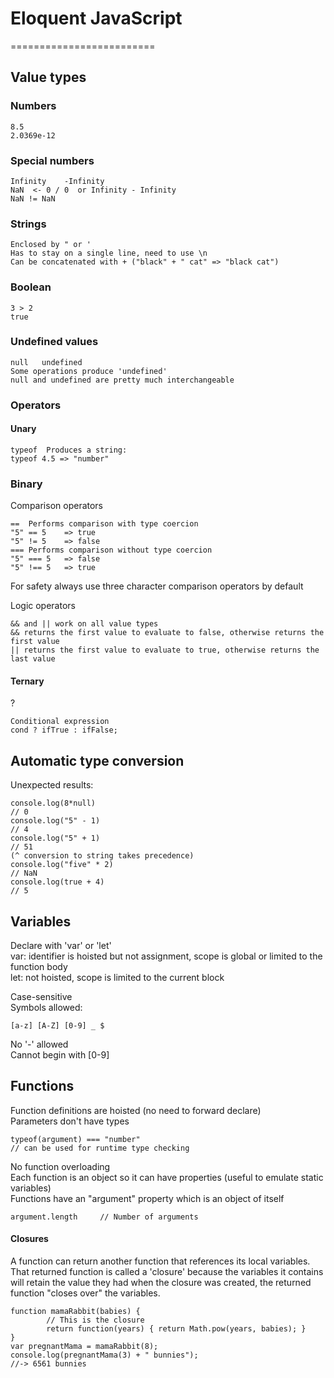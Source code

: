 # Eloquent JavaScript
=========================

## Value types

### Numbers
    8.5
	2.0369e-12

### Special numbers
    Infinity	-Infinity
    NaN  <- 0 / 0  or Infinity - Infinity
	NaN != NaN

### Strings
    Enclosed by " or '
    Has to stay on a single line, need to use \n
    Can be concatenated with + ("black" + " cat" => "black cat")

### Boolean
    3 > 2
	true

### Undefined values
    null   undefined
	Some operations produce 'undefined'
	null and undefined are pretty much interchangeable

### Operators

#### Unary

    typeof	Produces a string: 
	typeof 4.5 => "number"

### Binary

Comparison operators

    ==	Performs comparison with type coercion
	"5" == 5	=> true
	"5" != 5	=> false
	===	Performs comparison without type coercion
	"5" === 5	=> false
	"5" !== 5	=> true

For safety always use three character comparison operators by default

Logic operators

    && and || work on all value types
	&& returns the first value to evaluate to false, otherwise returns the first value
	|| returns the first value to evaluate to true, otherwise returns the last value

#### Ternary
?

    Conditional expression
	cond ? ifTrue : ifFalse;

## Automatic type conversion

Unexpected results:

    console.log(8*null)
	// 0
	console.log("5" - 1)
	// 4
	console.log("5" + 1)
	// 51
	(^ conversion to string takes precedence)
	console.log("five" * 2)
	// NaN
	console.log(true + 4)
	// 5

## Variables

Declare with 'var' or 'let'  
var: identifier is hoisted but not assignment, scope is global or limited to the function body  
let: not hoisted, scope is limited to the current block  

Case-sensitive  
Symbols allowed: 

    [a-z] [A-Z] [0-9] _ $

No '-' allowed  
Cannot begin with [0-9]

## Functions

Function definitions are hoisted (no need to forward declare)  
Parameters don't have types  

    typeof(argument) === "number"
    // can be used for runtime type checking
No function overloading  
Each function is an object so it can have properties
	(useful to emulate static variables)  
Functions have an "argument" property which is an object of itself  

    argument.length		// Number of arguments  

#### Closures
A function can return another function that references its local variables.
That returned function is called a 'closure' because the variables it contains will retain the value they had when the closure was created, the returned function "closes over" the variables.

    function mamaRabbit(babies) {
			// This is the closure
			return function(years) { return Math.pow(years, babies); }
	}
	var pregnantMama = mamaRabbit(8);
	console.log(pregnantMama(3) + " bunnies");
	//-> 6561 bunnies
